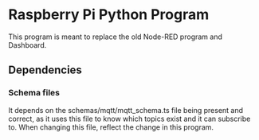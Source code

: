 # Raspberry Pi Python Program

This program is meant to replace the old Node-RED program and Dashboard.

## Dependencies

### Schema files

It depends on the schemas/mqtt/mqtt_schema.ts file being present and correct, as it uses this file to know which topics exist and it can subscribe to. When changing this file, reflect the change in this program.